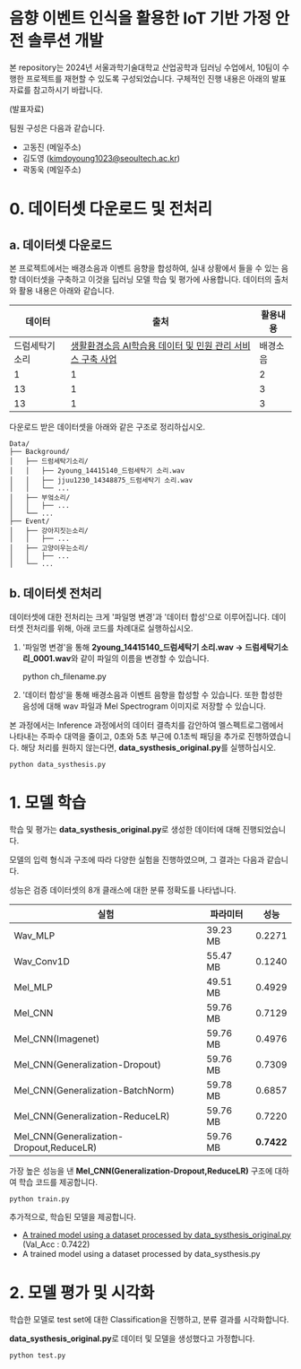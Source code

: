 # 음향 이벤트 인식을 활용한 IoT 기반 가정 안전 솔루션 개발
본 repository는 2024년 서울과학기술대학교 산업공학과 딥러닝 수업에서, 10팀이 수행한 프로젝트를 재현할 수 있도록 구성되었습니다.
구체적인 진행 내용은 아래의 발표자료를 참고하시기 바랍니다.

(발표자료)

팀원 구성은 다음과 같습니다.
+ 고동진 (메일주소)
+ 김도영 (kimdoyoung1023@seoultech.ac.kr)
+ 곽동욱 (메일주소)
  
# 0. 데이터셋 다운로드 및 전처리
## a. 데이터셋 다운로드
본 프로젝트에서는 배경소음과 이벤트 음향을 합성하여, 실내 상황에서 들을 수 있는 음향 데이터셋을 구축하고 이것을 딥러닝 모델 학습 및 평가에 사용합니다.
데이터의 출처와 활용 내용은 아래와 같습니다.

| **데이터** |**출처** | **활용내용** |
|------|--------|--------|
| 드럼세탁기소리 | [생활환경소음 AI학습용 데이터 및 민원 관리 서비스 구축 사업](https://aihub.or.kr/aihubdata/data/view.do?currMenu=115&topMenu=100&aihubDataSe=realm&dataSetSn=71296)  |배경소음|
| 1 |1   |2|
| 13 | 1   |3|
| 13 | 1   |3|

다운로드 받은 데이터셋을 아래와 같은 구조로 정리하십시오.

    Data/
    ├── Background/
    │   ├── 드럼세탁기소리/
    │   │   ├── 2young_14415140_드럼세탁기 소리.wav
    │   │   ├── jjuu1230_14348875_드럼세탁기 소리.wav
    │   │   └── ...
    │   ├── 부엌소리/
    │   │   ├── ...
    │   └── ...
    ├── Event/
    │   ├── 강아지짓는소리/
    │   │   ├── ...
    │   ├── 고양이우는소리/
    │   │   ├── ...
    │   └── ...

## b. 데이터셋 전처리
데이터셋에 대한 전처리는 크게 '파일명 변경'과 '데이터 합성'으로 이루어집니다.
데이터셋 전처리를 위해, 아래 코드를 차례대로 실행하십시오.


1) '파일명 변경'을 통해 **2young_14415140_드럼세탁기 소리.wav -> 드럼세탁기소리_0001.wav**와 같이 파일의 이름을 변경할 수 있습니다.

    python ch_filename.py
   

3) '데이터 합성'을 통해 배경소음과 이벤트 음향을 합성할 수 있습니다. 또한 합성한 음성에 대해 wav 파일과 Mel Spectrogram 이미지로 저장할 수 있습니다.

본 과정에서는 Inference 과정에서의 데이터 결측치를 감안하여 멜스펙트로그램에서 나타내는 주파수 대역을 줄이고, 0초와 5초 부근에 0.1초씩 패딩을 추가로 진행하였습니다. 해당 처리를 원하지 않는다면, **data_systhesis_original.py**를 실행하십시오.

    python data_systhesis.py


# 1. 모델 학습
학습 및 평가는 **data_systhesis_original.py**로 생성한 데이터에 대해 진행되었습니다.

모델의 입력 형식과 구조에 따라 다양한 실험을 진행하였으며, 그 결과는 다음과 같습니다.

성능은 검증 데이터셋의 8개 클래스에 대한 분류 정확도를 나타냅니다.


|실험|파라미터|성능|
|------|---|---|
|Wav_MLP|39.23 MB|0.2271|
|Wav_Conv1D|55.47 MB|0.1240|
|Mel_MLP|49.51 MB|0.4929|
|Mel_CNN|59.76 MB|0.7129|
|Mel_CNN(Imagenet)|59.76 MB|0.4976|
|Mel_CNN(Generalization-Dropout)|59.76 MB|0.7309|
|Mel_CNN(Generalization-BatchNorm)|59.78 MB|0.6857|
|Mel_CNN(Generalization-ReduceLR)|59.76 MB|0.7220|
|Mel_CNN(Generalization-Dropout,ReduceLR)|59.76 MB|**0.7422**|

가장 높은 성능을 낸 **Mel_CNN(Generalization-Dropout,ReduceLR)** 구조에 대하여 학습 코드를 제공합니다.

    python train.py

추가적으로, 학습된 모델을 제공합니다.

+ [A trained model using a dataset processed by data_systhesis_original.py](https://drive.google.com/file/d/1Snaj06LRUnug9wvUan047H8OR-9z4Ghq/view?usp=sharing) (Val_Acc : 0.7422)
+ A trained model using a dataset processed by data_systhesis.py

# 2. 모델 평가 및 시각화
학습한 모델로 test set에 대한 Classification을 진행하고, 분류 결과를 시각화합니다.

**data_systhesis_original.py**로 데이터 및 모델을 생성했다고 가정합니다.

    python test.py




